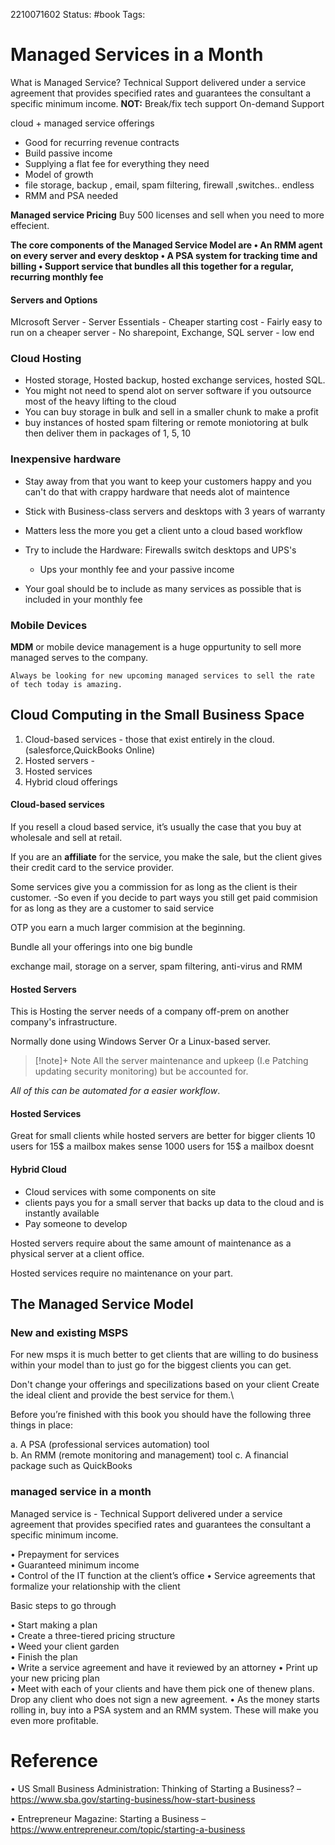 2210071602
	Status: #book 
		Tags: 

# Managed Services in a Month
What is Managed Service?
	Technical Support delivered under a service agreement that
	provides specified rates and guarantees the consultant a
	specific minimum income.
	**NOT:** Break/fix tech support 
	On-demand Support

cloud + managed service offerings
- Good for recurring revenue contracts
- Build passive income
- Supplying a flat fee for everything they need 
- Model of growth
- file storage, backup , email, spam filtering, firewall ,switches.. endless
- RMM and PSA needed


**Managed service Pricing** 
Buy 500 licenses and sell when you need to more effecient.


**The core components of the Managed Service Model are
• An RMM agent on every server and every desktop
• A PSA system for tracking time and billing
• Support service that bundles all this together for a regular,
recurring monthly fee**

#### Servers and Options
MIcrosoft Server
	- Server Essentials 
		- Cheaper starting cost 
		- Fairly easy to run on a cheaper server
		- No sharepoint, Exchange, SQL server 
		- low end

### Cloud Hosting
- Hosted storage, Hosted backup, hosted exchange services, hosted SQL.
- You might not need to spend alot on server software if you outsource most of the heavy lifting to the cloud
- You can buy storage in bulk and sell in a smaller chunk to make a profit
- buy instances of hosted spam filtering or remote moniotoring at bulk then deliver them in packages of 1, 5, 10 

### Inexpensive hardware
- Stay away from that you want to keep your customers happy and you can't do that with crappy hardware that needs alot of maintence
- Stick with Business-class servers and desktops with 3 years of warranty
- Matters less the more you get a client unto a cloud based workflow

- Try to include the Hardware: Firewalls switch desktops and UPS's
	- Ups your monthly fee and your passive income
- Your goal should be to include as many services as possible that is included in your monthly fee


### Mobile Devices

**MDM** or mobile device management is a huge oppurtunity to sell more managed serves to the company. 


 ``` ad-note Note
Always be looking for new upcoming managed services to sell the rate of tech today is amazing.
```

## Cloud Computing in the Small Business Space

1. Cloud-based services - those that exist entirely in the cloud. (salesforce,QuickBooks Online)
2. Hosted servers - 
3. Hosted services
4. Hybrid cloud offerings


#### Cloud-based services

If you resell a cloud based service, it’s usually the case that you buy at
wholesale and sell at retail.

If you are an **affiliate** for the service, you make the sale, but the
client gives their credit card to the service provider.

Some services give you a commission for as long as the client
is their customer.
	-So even if you decide to part ways you still get paid commision for as long as they are a customer to said service

OTP you earn a much larger commision at the beginning.

Bundle all your offerings into one big bundle

exchange mail, storage on a server, spam filtering, anti-virus and RMM

#### Hosted Servers

This is Hosting the server needs of a company off-prem on another company's infrastructure.

Normally done using Windows Server Or a Linux-based server.

> [!note]+ Note
> All the server maintenance and upkeep (I.e Patching updating security monitoring) but be accounted for.

*All of this can be automated for a easier workflow*.



#### Hosted Services
Great for small clients
while hosted servers are better for bigger clients
	10 users for 15$ a mailbox makes sense 
	1000 users for 15$ a mailbox doesnt













#### Hybrid Cloud
- Cloud services with some components on site
- clients pays you for a small server that backs up data to the cloud and is instantly available
- Pay someone to develop

Hosted servers require about the same amount of maintenance as a physical server at a client office.

Hosted services require no maintenance on your part.

## The Managed Service Model

### New and existing MSPS

For new msps it is much better to get clients that are willing to do business within your model than to just go for the biggest clients you can get.

Don't change your offerings and specilizations based on your client
	Create the ideal client and provide the best service for them.\\

Before you’re finished with this book you should have the following three things in place:

a. A PSA (professional services automation) tool  
b. An RMM (remote monitoring and management) tool c. A financial package such as QuickBooks

### managed service in a month

Managed service is - Technical Support delivered under a service agreement that provides specified rates and guarantees the consultant a specific minimum income.

• Prepayment for services  
• Guaranteed minimum income  
• Control of the IT function at the client’s office
• Service agreements that formalize your relationship with the client

Basic steps to go through 

• Start making a plan  
• Create a three-tiered pricing structure  
• Weed your client garden  
• Finish the plan  
• Write a service agreement and have it reviewed by an attorney • Print up your new pricing plan  
• Meet with each of your clients and have them pick one of thenew plans. Drop any client who does not sign a new agreement. 
• As the money starts rolling in, buy into a PSA system and an RMM system. These will make you even more profitable.


# Reference
• US Small Business Administration: Thinking of Starting a Business? – https://www.sba.gov/starting-business/how-start-business

• Entrepreneur Magazine: Starting a Business – https://www.entrepreneur.com/topic/starting-a-business